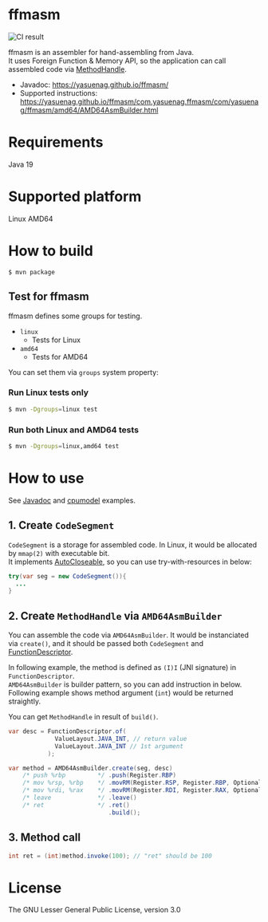 ffmasm
===================

![CI result](../../actions/workflows/ci.yml/badge.svg)

ffmasm is an assembler for hand-assembling from Java.  
It uses Foreign Function & Memory API, so the application can call assembled code via [MethodHandle](https://docs.oracle.com/en/java/javase/19/docs/api/java.base/java/lang/invoke/MethodHandle.html).

* Javadoc: https://yasuenag.github.io/ffmasm/
* Supported instructions: https://yasuenag.github.io/ffmasm/com.yasuenag.ffmasm/com/yasuenag/ffmasm/amd64/AMD64AsmBuilder.html

# Requirements

Java 19

# Supported platform

Linux AMD64

# How to build

```
$ mvn package
```

## Test for ffmasm

ffmasm defines some groups for testing.

* `linux`
    * Tests for Linux
* `amd64`
    * Tests for AMD64

You can set them via `groups` system property:

### Run Linux tests only

```bash
$ mvn -Dgroups=linux test
```

### Run both Linux and AMD64 tests

```bash
$ mvn -Dgroups=linux,amd64 test
```

# How to use

See [Javadoc](https://yasuenag.github.io/ffmasm/) and [cpumodel](examples/cpumodel) examples.

## 1. Create `CodeSegment`

`CodeSegment` is a storage for assembled code. In Linux, it would be allocated by `mmap(2)` with executable bit.  
It implements [AutoCloseable](https://docs.oracle.com/en/java/javase/19/docs/api/java.base/java/lang/AutoCloseable.html), so you can use try-with-resources in below:

```java
try(var seg = new CodeSegment()){
  ...
}
```

## 2. Create `MethodHandle` via `AMD64AsmBuilder`

You can assemble the code via `AMD64AsmBuilder`. It would be instanciated via `create()`, and it should be passed both `CodeSegment` and [FunctionDescriptor](https://docs.oracle.com/en/java/javase/19/docs/api/java.base/java/lang/foreign/FunctionDescriptor.html).

In following example, the method is defined as `(I)I` (JNI signature) in `FunctionDescriptor`.  
`AMD64AsmBuilder` is builder pattern, so you can add instruction in below. Following example shows method argument (`int`) would be returned straightly.

You can get `MethodHandle` in result of `build()`.

```java
var desc = FunctionDescriptor.of(
             ValueLayout.JAVA_INT, // return value
             ValueLayout.JAVA_INT // 1st argument
           );

var method = AMD64AsmBuilder.create(seg, desc)
    /* push %rbp         */ .push(Register.RBP)
    /* mov %rsp, %rbp    */ .movRM(Register.RSP, Register.RBP, OptionalInt.empty())
    /* mov %rdi, %rax    */ .movRM(Register.RDI, Register.RAX, OptionalInt.empty())
    /* leave             */ .leave()
    /* ret               */ .ret()
                            .build();
```

## 3. Method call

```java
int ret = (int)method.invoke(100); // "ret" should be 100
```

# License

The GNU Lesser General Public License, version 3.0
